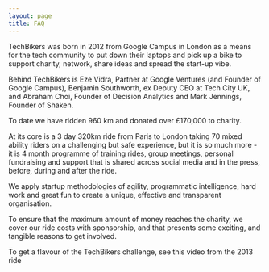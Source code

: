 ```yaml
---
layout: page
title: FAQ
---
```

TechBikers was born in 2012 from Google Campus in London as a means for the tech community to put down their laptops and pick up a bike to support charity, network, share ideas and spread the start-up vibe.

Behind TechBikers is Eze Vidra, Partner at Google Ventures (and Founder of Google Campus), Benjamin Southworth, ex Deputy CEO at Tech City UK, and Abraham Choi, Founder of Decision Analytics and Mark Jennings, Founder of Shaken.

To date we have ridden 960 km and donated over £170,000 to charity.

At its core is a 3 day 320km ride from Paris to London taking 70 mixed ability riders on a challenging but safe experience, but it is so much more - it is 4 month programme of training rides, group meetings, personal fundraising and support that is shared across social media and in the press, before, during and after the ride.

We apply startup methodologies of agility, programmatic intelligence, hard work and great fun to create a unique, effective and transparent organisation.

To ensure that the maximum amount of money reaches the charity, we cover our ride costs with sponsorship, and that presents some exciting, and tangible reasons to get involved.

To get a flavour of the TechBikers challenge, see this video from the 2013 ride

